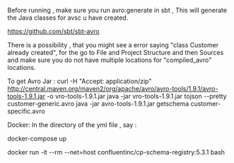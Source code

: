 Before running , make sure you run avro:generate in sbt , This will generate the Java classes for avsc u have created.

https://github.com/sbt/sbt-avro

There is a possibility , that you might see a error saying "class Customer already created", for the go to File and Project Structure and
then Sources and make sure you do not have multiple locations for "compiled_avro" locations.

To get Avro Jar :
curl -H "Accept: application/zip"  http://central.maven.org/maven2/org/apache/avro/avro-tools/1.9.1/avro-tools-1.9.1.jar -o vro-tools-1.9.1.jar
java -jar vro-tools-1.9.1.jar tojson --pretty customer-generic.avro
java -jar avro-tools-1.9.1.jar getschema customer-specific.avro


Docker:
In the directory of the yml file , say :   

docker-compose up    

docker run -it --rm --net=host confluentinc/cp-schema-registry:5.3.1 bash
